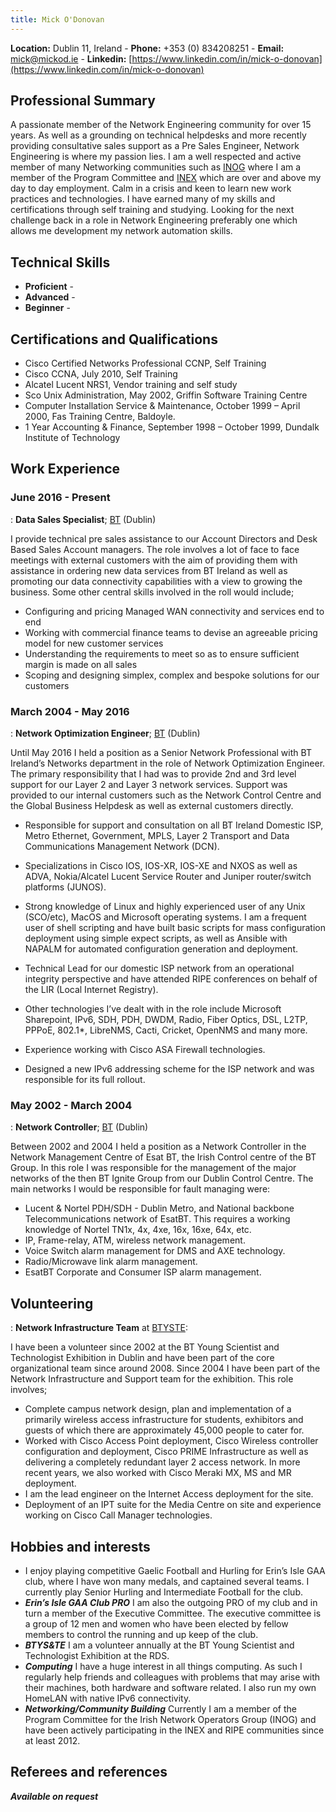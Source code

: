```yaml
---
title: Mick O'Donovan
---
```


**Location:** Dublin 11, Ireland - **Phone:** +353 (0) 834208251 - **Email:** [mick@mickod.ie](mailto:mick@mickod.ie) - 
**Linkedin:** [https://www.linkedin.com/in/mick-o-donovan](https://www.linkedin.com/in/mick-o-donovan)

Professional Summary
---------

A passionate member of the Network Engineering community for over 15 years. As well as a grounding on technical helpdesks and more recently providing consultative sales support as a Pre Sales Engineer, Network Engineering is where my passion lies. I am a well respected and active member of many Networking communities such as [INOG](https://inog.net) where I am a member of the Program Committee and [INEX](https://www.inex.ie) which are over and above my day to day employment. Calm in a crisis and keen to learn new work practices and technologies. I have earned many of my skills and certifications through self training and studying. Looking for the next challenge back in a role in Network Engineering preferably one which allows me development my network automation skills.   

Technical Skills
-------

* **Proficient** - 
* **Advanced** - 
* **Beginner** - 


Certifications and Qualifications
---------

*  Cisco Certified Networks Professional CCNP, Self Training
*  Cisco CCNA, July 2010, Self Training
*  Alcatel Lucent NRS1, Vendor training and self study
*  Sco Unix Administration, May 2002, Griffin Software Training Centre
*  Computer Installation Service & Maintenance, October 1999 – April 2000, Fas Training Centre, Baldoyle.
*  1 Year Accounting & Finance, September 1998 – October 1999, Dundalk Institute of Technology

Work Experience
----------

###  June 2016 - Present
:   **Data Sales Specialist**; [BT](http://www.btireland.com) (Dublin)

I provide technical pre sales assistance to our Account Directors and Desk Based Sales Account managers. The role involves a lot of face to face meetings with external customers with the aim of providing them with assistance in ordering new data services from BT Ireland as well as promoting our data connectivity capabilities with a view to growing the business. Some other central skills involved in the roll would include;

* Configuring and pricing Managed WAN connectivity and services end to end
* Working with commercial finance teams to devise an agreeable pricing model for new customer services
* Understanding the requirements to meet so as to ensure sufficient margin is made on all sales
* Scoping and designing simplex, complex and bespoke solutions for our customers

###  March 2004 - May 2016
:   **Network Optimization Engineer**; [BT](http://www.btireland.com) (Dublin)

Until May 2016 I held a position as a Senior Network Professional with BT Ireland’s Networks department in the role of Network Optimization Engineer. The primary responsibility that I had was to provide 2nd and 3rd level support for our Layer 2 and Layer 3 network services. Support was provided to our internal customers such as the Network Control Centre and the Global Business Helpdesk as well as external customers directly.

* Responsible for support and consultation on all BT Ireland Domestic ISP, Metro Ethernet, Government, MPLS, Layer 2 Transport and Data Communications Management Network (DCN).
* Specializations in Cisco IOS, IOS-XR, IOS-XE and NXOS as well as ADVA, Nokia/Alcatel Lucent Service Router and Juniper router/switch platforms (JUNOS).
* Strong knowledge of Linux and highly experienced user of any Unix (SCO/etc), MacOS and Microsoft operating systems. I am a frequent user of shell scripting and have built basic scripts for mass configuration deployment using simple expect scripts, as well as Ansible with NAPALM for automated configuration generation and deployment.
* Technical Lead for our domestic ISP network from an operational integrity perspective and have attended RIPE conferences on behalf of the LIR (Local Internet Registry).
  
* Other technologies I’ve dealt with in the role include Microsoft Sharepoint, IPv6, SDH, PDH, DWDM, Radio, Fiber Optics, DSL, L2TP, PPPoE, 802.1*, LibreNMS, Cacti, Cricket, OpenNMS and many more.
* Experience working with Cisco ASA Firewall technologies.
* Designed a new IPv6 addressing scheme for the ISP network and was responsible for its
full rollout.

###   May 2002 - March 2004
:   **Network Controller**; [BT](http://www.btireland.com) (Dublin)

Between 2002 and 2004 I held a position as a Network Controller in the Network Management Centre of Esat BT, the Irish Control centre of the BT Group. In this role I was responsible for the management of the major networks of the then BT Ignite Group from our Dublin Control Centre. The main networks I would be responsible for fault managing were:

* Lucent & Nortel PDH/SDH - Dublin Metro, and National backbone Telecommunications network of EsatBT. This requires a working knowledge of Nortel TN1x, 4x, 4xe, 16x, 16xe, 64x, etc.
* IP, Frame-relay, ATM, wireless network management.
* Voice Switch alarm management for DMS and AXE technology.
* Radio/Microwave link alarm management.
* EsatBT Corporate and Consumer ISP alarm management.

Volunteering
--------------------
:   **Network Infrastructure Team** at [BTYSTE](http://www.btyoungscientist.com): 

I have been a volunteer since 2002 at the BT Young Scientist and Technologist Exhibition in Dublin and have been part of the core organizational team since around 2008. Since 2004 I have been part of the Network Infrastructure and Support team for the exhibition. This role involves;

* Complete campus network design, plan and implementation of a primarily wireless access infrastructure for students, exhibitors and guests of which there are approximately 45,000 people to cater for.
* Worked with Cisco Access Point deployment, Cisco Wireless controller configuration and deployment, Cisco PRIME Infrastructure as well as delivering a completely redundant layer 2 access network. In more recent years, we also worked with Cisco Meraki MX, MS and MR deployment.
* I am the lead engineer on the Internet Access deployment for the site.
* Deployment of an IPT suite for the Media Centre on site and experience working on Cisco Call Manager technologies.

Hobbies and interests
--------------------

* I enjoy playing competitive Gaelic Football and Hurling for Erin’s Isle GAA club, where I have won many medals, and captained several teams. I currently play Senior Hurling and Intermediate Football for the club.
* **_Erin’s Isle GAA Club PRO_** I am also the outgoing PRO of my club and in turn a member of the Executive Committee. The executive committee is a group of 12 men and women who have been elected by fellow members to control the running and up keep of the club.
* **_BTYS&TE_** I am a volunteer annually at the BT Young Scientist and Technologist Exhibition at the RDS.
* **_Computing_** I have a huge interest in all things computing. As such I regularly help friends and colleagues with problems that may arise with their machines, both hardware and software related. I also run my own HomeLAN with native IPv6 connectivity.
* **_Networking/Community Building_** Currently I am a member of the Program Committee for the Irish Network Operators Group (INOG) and have been actively participating in the INEX and RIPE communities since at least 2012.

Referees and references
--------------------

***Available on request***
